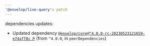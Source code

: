 ```yaml
---
'@envelop/live-query': patch
---
```


dependencies updates:

- Updated dependency
  [`@envelop/core@^4.0.0-rc-20230523121659-e74aff8c` ↗︎](https://www.npmjs.com/package/@envelop/core/v/4.0.0)
  (from `^4.0.0`, in `peerDependencies`)
